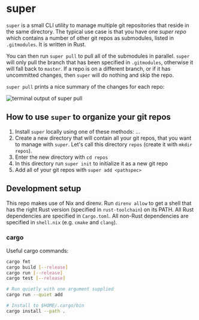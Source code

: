 # super

`super` is a small CLI utility to manage multiple git repositories that reside
in the same directory. The typical use case is that you have one *super repo*
which contains a number of other git repos as submodules, listed in
`.gitmodules`. It is written in Rust.

You can then run `super pull` to pull all of the submodules in parallel. `super`
will only pull the branch that has been specified in `.gitmodules`, otherwise it
will fall back to `master`. If a repo is on a different branch, or if it has
uncommitted changes, then `super` will do nothing and skip the repo.

`super pull` prints a nice summary of the changes for each repo:

![terminal output of super pull](https://github.com/rkrzr/super/assets/82817/d75a810a-c03e-4c25-8b93-86678c2ab0e2)


## How to use `super` to organize your git repos

1. Install `super` locally using one of these methods: ...
2. Create a new directory that will contain all your git repos, that you want to
   manage with `super`. Let's call this directory `repos` (create it with `mkdir
   repos`).
3. Enter the new directory with `cd repos`
4. In this directory run `super init` to initialize it as a new git repo
5. Add all of your git repos with `super add <pathspec>`

## Development setup

This repo makes use of Nix and direnv. Run `direnv allow` to get a shell that
has the right Rust version (specified in `rust-toolchain`) on its PATH. All Rust
dependencies are specified in `Cargo.toml`. All non-Rust dependencies are
specified in `shell.nix` (e.g. `cmake` and `clang`).

###  cargo

Useful cargo commands:

```bash
cargo fmt
cargo build [--release]
cargo run [--release]
cargo test [--release]

# Run quietly with one argument supplied
cargo run --quiet add

# Install to $HOME/.cargo/bin
cargo install --path .
```